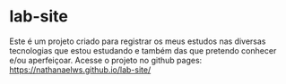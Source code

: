 # lab-site

Este é um projeto criado para registrar os meus estudos nas diversas tecnologias que estou estudando e também das que pretendo conhecer e/ou aperfeiçoar. 
Acesse o projeto no github pages: https://nathanaelws.github.io/lab-site/
 
